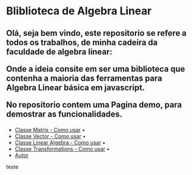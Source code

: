 # Bliblioteca de Algebra Linear

## Olá, seja bem vindo, este repositorio se refere a todos os trabalhos, de minha cadeira da faculdade de algebra linear: <p> Onde a ideia consite em ser uma biblioteca que contenha a maioria das ferramentas para Algebra Linear básica em javascript.<p>No repositorio contem uma Pagina demo, para demostrar as funcionalidades.


* <a href="#matrix">Classe Matrix - Como usar</a> • 
* <a href="#vector">Classe Vector - Como usar</a> • 
* <a href="#LinearAlgebra">Classe Linear Algebra - Como usar</a> • 
* <a href="#tranformation">Classe Transformations - Como usar</a> • 
* <a href="#autor">Autor</a>

<div id="matrix">
teste
</div>